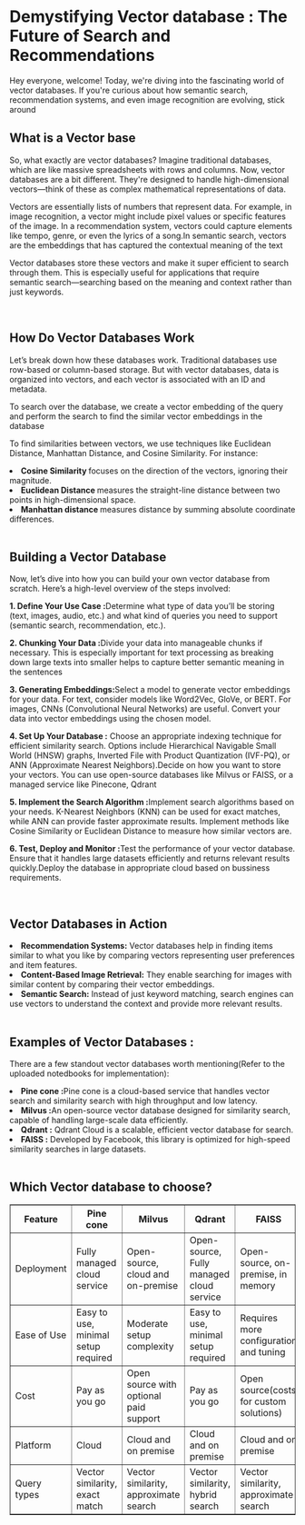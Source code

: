 <h1> Demystifying Vector database : The Future of Search and Recommendations</h1>
<p>Hey everyone, welcome! Today, we're diving into the fascinating world of vector databases. If you're curious about how semantic search, recommendation systems, and even image recognition are evolving, stick around<p>
<p></p>
<h2> What is a Vector base</h2>
<p> So, what exactly are vector databases? Imagine traditional databases, which are like massive spreadsheets with rows and columns. Now, vector databases are a bit different. They're designed to handle high-dimensional vectors—think of these as complex mathematical representations of data. </p>
<p></p>
<p>Vectors are essentially lists of numbers that represent data. For example, in image recognition, a vector might include pixel values or specific features of the image. In a recommendation system, vectors could capture elements like tempo, genre, or even the lyrics of a song.In semantic search, vectors are the embeddings that has captured the contextual meaning of the text</p>
<p>Vector databases store these vectors and make it super efficient to search through them. This is especially useful for applications that require semantic search—searching based on the meaning and context rather than just keywords.
</p>
<p></p>
<br>
<h2>How Do Vector Databases Work</h2>
<p>Let’s break down how these databases work. Traditional databases use row-based or column-based storage. But with vector databases, data is organized into vectors, and each vector is associated with an ID and metadata.</p>
<p> To search over the database, we create a vector embedding of the query and perform the search to find the similar vector embeddings in the database</p>
<p>To find similarities between vectors, we use techniques like Euclidean Distance, Manhattan Distance, and Cosine Similarity. For instance:</p>

<li><strong>Cosine Similarity </strong>focuses on the direction of the vectors, ignoring their magnitude.</li>
<li><strong>Euclidean Distance </strong>measures the straight-line distance between two points in high-dimensional space.</li>
<li><strong>Manhattan distance </strong>measures distance by summing absolute coordinate differences.</li>
<br>
<h2>Building a Vector Database</h2>
<p>Now, let’s dive into how you can build your own vector database from scratch. Here’s a high-level overview of the steps involved:</p>
<p><strong>1. Define Your Use Case :</strong>Determine what type of data you’ll be storing (text, images, audio, etc.) and what kind of queries you need to support (semantic search, recommendation, etc.).</p>
<p><strong>2. Chunking Your Data :</strong>Divide your data into manageable chunks if necessary. This is especially important for text processing as breaking down large texts into smaller helps to capture better semantic meaning in the sentences</p>
<p><strong>3. Generating Embeddings:</strong>Select a model to generate vector embeddings for your data. For text, consider models like Word2Vec, GloVe, or BERT. For images, CNNs (Convolutional Neural Networks) are useful. Convert your data into vector embeddings using the chosen model.</p>
<p><strong>4. Set Up Your Database :</strong> Choose an appropriate indexing technique for efficient similarity search. Options include Hierarchical Navigable Small World (HNSW) graphs, Inverted File with Product Quantization (IVF-PQ), or ANN (Approximate Nearest Neighbors).Decide on how you want to store your vectors. You can use open-source databases like Milvus or FAISS, or a managed service like Pinecone, Qdrant</p>
<p><strong>5. Implement the Search Algorithm :</strong>Implement search algorithms based on your needs. K-Nearest Neighbors (KNN) can be used for exact matches, while ANN can provide faster approximate results. Implement methods like Cosine Similarity or Euclidean Distance to measure how similar vectors are.</p>
<p><strong>6. Test, Deploy and Monitor :</strong>Test the performance of your vector database. Ensure that it handles large datasets efficiently and returns relevant results quickly.Deploy the database in appropriate cloud based on bussiness requirements.</p>
<br>
<h2>Vector Databases in Action</h2>
<li><strong>Recommendation Systems:</strong> Vector databases help in finding items similar to what you like by comparing vectors representing user preferences and item features.</li>
<li><strong>Content-Based Image Retrieval:</strong> They enable searching for images with similar content by comparing their vector embeddings.</li>
<li><strong>Semantic Search:</strong> Instead of just keyword matching, search engines can use vectors to understand the context and provide more relevant results.</li>
<br>
<h2>Examples of Vector Databases :</h2>
<p>There are a few standout vector databases worth mentioning(Refer to the uploaded notedbooks for implementation): </p>
<li><strong>Pine cone :</strong>Pine cone is a cloud-based service that handles vector search and similarity search with high throughput and low latency.</li>
<li><strong>Milvus :</strong>An open-source vector database designed for similarity search, capable of handling large-scale data efficiently.</li>
<li><strong>Qdrant :</strong> Qdrant Cloud is a scalable, efficient vector database for search.</li>
<li><strong>FAISS :</strong> Developed by Facebook, this library is optimized for high-speed similarity searches in large datasets.</li>
<br>
<h2> Which Vector database to choose?</h2>




<table border="1" align="center"> <thead>
            <tr>
                <th>Feature</th>
                <th>Pine cone</th>
                <th>Milvus</th>
                <th>Qdrant</th>
                <th>FAISS</th>
            </tr>
        </thead>
        <tbody>
            <tr>
                <td>Deployment</td>
                <td>Fully managed cloud service</td>
                <td>Open-source, cloud and on-premise</td>
                <td>Open-source, Fully managed cloud service</td>
                <td>Open-source, on-premise, in memory</td>
            </tr>
            <tr>
                <td>Ease of Use</td>
                <td>Easy to use, minimal setup required</td>
                <td>Moderate setup complexity</td>
                <td>Easy to use, minimal setup required</td>
                <td>Requires more configuration and tuning</td>
            </tr>
            <tr>
                <td>Cost</td>
                <td>Pay as you go</td>
                <td>Open source with optional paid support</td>
                <td>Pay as you go</td>
                <td>Open source(costs for custom solutions)</td>
            </tr>
            <tr>
                <td>Platform</td>
                <td>Cloud</td>
                <td>Cloud and on premise</td>
                <td>Cloud and on premise</td>
                <td>Cloud and on premise</td>
            </tr>
            <tr>
                <td>Query types</td>
                <td>Vector similarity, exact match</td>
                <td>Vector similarity, approximate search</td>
                <td>Vector similarity, hybrid search</td>
                <td>Vector similarity, approximate search</td>
            </tr>
        </tbody>
</table>

